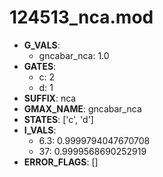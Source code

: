# 124513_nca.mod

- **G_VALS**:
  - gncabar_nca: 1.0
- **GATES**:
  - c: 2
  - d: 1
- **SUFFIX**: nca
- **GMAX_NAME**: gncabar_nca
- **STATES**: ['c', 'd']
- **I_VALS**:
  - 6.3: 0.9999794047670708
  - 37: 0.9999568690252919
- **ERROR_FLAGS**: []
